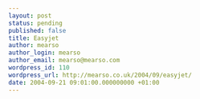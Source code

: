 ```yaml
---
layout: post
status: pending
published: false
title: Easyjet
author: mearso
author_login: mearso
author_email: mearso@mearso.com
wordpress_id: 110
wordpress_url: http://mearso.co.uk/2004/09/easyjet/
date: 2004-09-21 09:01:00.000000000 +01:00
---
```


